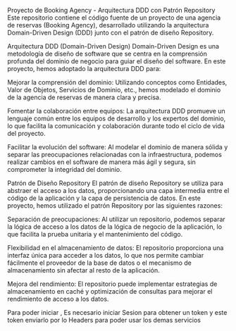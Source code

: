 Proyecto de Booking Agency - Arquitectura DDD con Patrón Repository
Este repositorio contiene el código fuente de un proyecto de una agencia de reservas (Booking Agency), desarrollado utilizando la arquitectura Domain-Driven Design (DDD) junto con el patrón de diseño Repository.

Arquitectura DDD (Domain-Driven Design)
Domain-Driven Design es una metodología de diseño de software que se centra en la comprensión profunda del dominio de negocio para guiar el diseño del software. En este proyecto, hemos adoptado la arquitectura DDD para:

Mejorar la comprensión del dominio: Utilizando conceptos como Entidades, Valor de Objetos, Servicios de Dominio, etc., hemos modelado el dominio de la agencia de reservas de manera clara y precisa.

Fomentar la colaboración entre equipos: La arquitectura DDD promueve un lenguaje común entre los equipos de desarrollo y los expertos del dominio, lo que facilita la comunicación y colaboración durante todo el ciclo de vida del proyecto.

Facilitar la evolución del software: Al modelar el dominio de manera sólida y separar las preocupaciones relacionadas con la infraestructura, podemos realizar cambios en el software de manera más ágil y segura, sin comprometer la integridad del dominio.

Patrón de Diseño Repository
El patrón de diseño Repository se utiliza para abstraer el acceso a los datos, proporcionando una capa intermedia entre el código de la aplicación y la capa de persistencia de datos. En este proyecto, hemos utilizado el patrón Repository por las siguientes razones:

Separación de preocupaciones: Al utilizar un repositorio, podemos separar la lógica de acceso a los datos de la lógica de negocio de la aplicación, lo que facilita la prueba unitaria y el mantenimiento del código.

Flexibilidad en el almacenamiento de datos: El repositorio proporciona una interfaz única para acceder a los datos, lo que nos permite cambiar fácilmente el proveedor de la base de datos o el mecanismo de almacenamiento sin afectar al resto de la aplicación.

Mejora del rendimiento: El repositorio puede implementar estrategias de almacenamiento en caché y optimización de consultas para mejorar el rendimiento de acceso a los datos.

Para poder iniciar , Es necesario iniciar Sesion para obtener un token y este token enviarlo por lo Headers para poder usar los demas servicios
